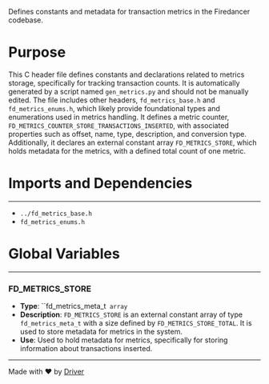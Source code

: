 <!--------------------------------------------------------------------------------->
<!-- IMPORTANT: This file is auto-generated by Driver (https://driver.ai). -------->
<!-- Manual edits may be overwritten on future commits. --------------------------->
<!--------------------------------------------------------------------------------->

Defines constants and metadata for transaction metrics in the Firedancer codebase.

# Purpose
This C header file defines constants and declarations related to metrics storage, specifically for tracking transaction counts. It is automatically generated by a script named `gen_metrics.py` and should not be manually edited. The file includes other headers, `fd_metrics_base.h` and `fd_metrics_enums.h`, which likely provide foundational types and enumerations used in metrics handling. It defines a metric counter, `FD_METRICS_COUNTER_STORE_TRANSACTIONS_INSERTED`, with associated properties such as offset, name, type, description, and conversion type. Additionally, it declares an external constant array `FD_METRICS_STORE`, which holds metadata for the metrics, with a defined total count of one metric.
# Imports and Dependencies

---
- `../fd_metrics_base.h`
- `fd_metrics_enums.h`


# Global Variables

---
### FD\_METRICS\_STORE
- **Type**: ``fd_metrics_meta_t` array`
- **Description**: `FD_METRICS_STORE` is an external constant array of type `fd_metrics_meta_t` with a size defined by `FD_METRICS_STORE_TOTAL`. It is used to store metadata for metrics in the system.
- **Use**: Used to hold metadata for metrics, specifically for storing information about transactions inserted.



---
Made with ❤️ by [Driver](https://www.driver.ai/)